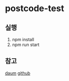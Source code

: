 # postcode-test

## 실행

1. npm install
2. npm run start

## 참고

[daum](http://postcode.map.daum.net/guide#sample)
[github](https://github.com/bernard-kms/react-daum-postcode)
